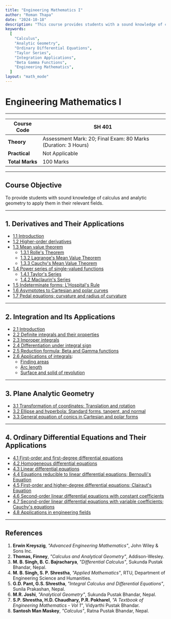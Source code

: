 ```yaml
---
title: "Engineering Mathematics I"
author: "Roman Thapa"
date: "2024-10-18"
description: "This course provides students with a sound knowledge of calculus, analytic geometry, and differential equations, essential for applications in engineering fields."
keywords:
  [
    "Calculus",
    "Analytic Geometry",
    "Ordinary Differential Equations",
    "Taylor Series",
    "Integration Applications",
    "Beta Gamma Functions",
    "Engineering Mathematics",
  ]
layout: "math_mode"
---
```


# Engineering Mathematics I

---

| **Course Code** | SH 401                                                        |
| --------------- | ------------------------------------------------------------- |
| **Theory**      | Assessment Mark: 20; Final Exam: 80 Marks (Duration: 3 Hours) |
| **Practical**   | Not Applicable                                                |
| **Total Marks** | 100 Marks                                                     |

---

## Course Objective

To provide students with sound knowledge of calculus and analytic geometry to apply them in their relevant fields.

---

## 1. Derivatives and Their Applications

- [1.1 Introduction](/notes/ioe/math/derivatives/introduction/)
- [1.2 Higher-order derivatives](/notes/ioe/math/derivatives/higher-order/)
- [1.3 Mean value theorem](/notes/ioe/math/derivatives/mean-value-theorem/)
  - [1.3.1 Rolle's Theorem](/notes/ioe/math/derivatives/rolles-theorem/)
  - [1.3.2 Lagrange's Mean Value Theorem](/notes/ioe/math/derivatives/lagranges-theorem/)
  - [1.3.3 Cauchy's Mean Value Theorem](/notes/ioe/math/derivatives/cauchys-theorem/)
- [1.4 Power series of single-valued functions](/notes/ioe/math/series/power-series/)
  - [1.4.1 Taylor's Series](/notes/ioe/math/series/taylors-series/)
  - [1.4.2 Maclaurin's Series](/notes/ioe/math/series/maclaurins-series/)
- [1.5 Indeterminate forms; L'Hospital's Rule](/notes/ioe/math/limits/lhospitals-rule/)
- [1.6 Asymptotes to Cartesian and polar curves](/notes/ioe/math/curves/asymptotes/)
- [1.7 Pedal equations; curvature and radius of curvature](/notes/ioe/math/curves/pedal-equations/)

---

## 2. Integration and Its Applications

- [2.1 Introduction](/notes/ioe/math/integration/introduction/)
- [2.2 Definite integrals and their properties](/notes/ioe/math/integration/definite-integrals/)
- [2.3 Improper integrals](/notes/ioe/math/integration/improper-integrals/)
- [2.4 Differentiation under integral sign](/notes/ioe/math/integration/differentiation-under-integral/)
- [2.5 Reduction formula; Beta and Gamma functions](/notes/ioe/math/integration/beta-gamma-functions/)
- [2.6 Applications of integrals](/notes/ioe/math/integration/applications/):
  - [Finding areas](/notes/ioe/math/integration/areas/)
  - [Arc length](/notes/ioe/math/integration/arc-length/)
  - [Surface and solid of revolution](/notes/ioe/math/integration/revolution/)

---

## 3. Plane Analytic Geometry

- [3.1 Transformation of coordinates: Translation and rotation](/notes/ioe/math/geometry/transformations/)
- [3.2 Ellipse and hyperbola: Standard forms, tangent, and normal](/notes/ioe/math/geometry/ellipse-hyperbola/)
- [3.3 General equation of conics in Cartesian and polar forms](/notes/ioe/math/geometry/conics/)

---

## 4. Ordinary Differential Equations and Their Applications

- [4.1 First-order and first-degree differential equations](/notes/ioe/math/differential-equations/first-order/)
- [4.2 Homogeneous differential equations](/notes/ioe/math/differential-equations/homogeneous/)
- [4.3 Linear differential equations](/notes/ioe/math/differential-equations/linear/)
- [4.4 Equations reducible to linear differential equations; Bernoulli's Equation](/notes/ioe/math/differential-equations/bernoulli/)
- [4.5 First-order and higher-degree differential equations; Clairaut's Equation](/notes/ioe/math/differential-equations/clairaut/)
- [4.6 Second-order linear differential equations with constant coefficients](/notes/ioe/math/differential-equations/second-order-constant/)
- [4.7 Second-order linear differential equations with variable coefficients; Cauchy's equations](/notes/ioe/math/differential-equations/cauchys-equation/)
- [4.8 Applications in engineering fields](/notes/ioe/math/differential-equations/applications/)

---

## References

1. **Erwin Kreyszig**, _"Advanced Engineering Mathematics"_, John Wiley & Sons Inc.
2. **Thomas, Finney**, _"Calculus and Analytical Geometry"_, Addison-Wesley.
3. **M. B. Singh, B. C. Bajracharya**, _"Differential Calculus"_, Sukunda Pustak Bhandar, Nepal.
4. **M. B. Singh, S. P. Shrestha**, _"Applied Mathematics"_, RTU, Department of Engineering Science and Humanities.
5. **G.D. Pant, G.S. Shrestha**, _"Integral Calculus and Differential Equations"_, Sunila Prakashan, Nepal.
6. **M.R. Joshi**, _"Analytical Geometry"_, Sukunda Pustak Bhandar, Nepal.
7. **S.P. Shrestha, H.D. Chaudhary, P.R. Pokharel**, _"A Textbook of Engineering Mathematics - Vol 1"_, Vidyarthi Pustak Bhandar.
8. **Santosh Man Maskey**, _"Calculus"_, Ratna Pustak Bhandar, Nepal.
